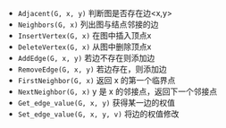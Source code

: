 - `Adjacent(G, x, y)` 判断图是否存在边<x,y>
- `Neighbors(G, x)` 列出图与结点邻接的边
- `InsertVertex(G, x)` 在图中插入顶点x
- `DeleteVertex(G, x)` 从图中删除顶点x
- `AddEdge(G, x, y)` 若边不存在则添加边
- `RemoveEdge(G, x, y)` 若边存在，则添加边
- `FirstNeighbor(G, x)` 返回 x 的第一个临界点
- `NextNeighbor(G, x)` y 是 x 的邻接点，返回下一个邻接点
- `Get_edge_value(G, x, y)` 获得某一边的权值
- `Set_edge_value(G, x, y, v)`  将边的权值修改